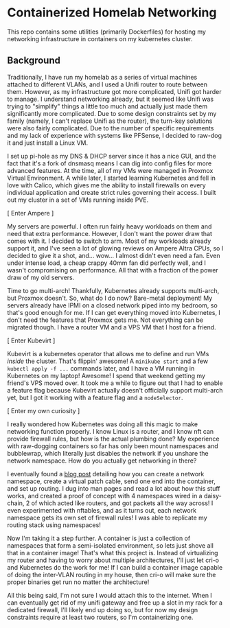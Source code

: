 # Containerized Homelab Networking

This repo contains some utilities (primarily Dockerfiles) for hosting my networking infrastructure in containers on my kubernetes cluster.


## Background

Traditionally, I have run my homelab as a series of virtual machines attached to different VLANs, and I used a Unifi router to route between them. However, as my infrastructure got more complicated, Unifi got harder to manage. I understand networking already, but it seemed like Unifi was trying to "simplify" things a little too much and actually just made them significantly more complicated. Due to some design constraints set by my family (namely, I can't replace Unifi as the router), the turn-key solutions were also fairly complicated. Due to the number of specific requirements and my lack of experience with systems like PFSense, I decided to raw-dog it and just install a Linux VM.

I set up pi-hole as my DNS & DHCP server since it has a nice GUI, and the fact that it's a fork of dnsmasq means I can dig into config files for more advanced features. At the time, all of my VMs were managed in Proxmox Virtual Environment. A while later, I started learning Kubernetes and fell in love with Calico, which gives me the ability to install firewalls on every individual application and create strict rules governing their access. I built out my cluster in a set of VMs running inside PVE.

\[ Enter Ampere \]

My servers are powerful. I often run fairly heavy workloads on them and need that extra performance. However, I don't want the power draw that comes with it. I decided to switch to arm. Most of my workloads already support it, and I've seen a lot of glowing reviews on Ampere Altra CPUs, so I decided to give it a shot, and... wow... I almost didn't even need a fan. Even under intense load, a cheap crappy 40mm fan did perfectly well, and I wasn't compromising on performance. All that with a fraction of the power draw of my old servers.

Time to go multi-arch! Thankfully, Kubernetes already supports multi-arch, but Proxmox doesn't. So, what do I do now? Bare-metal deployment! My servers already have IPMI on a closed network piped into my bedroom, so that's good enough for me. If I can get everything moved into Kubernetes, I don't need the features that Proxmox gets me. Not everything can be migrated though. I have a router VM and a VPS VM that I host for a friend.

\[ Enter Kubevirt \]

Kubevirt is a kubernetes operator that allows me to define and run VMs *inside* the cluster. That's flippin' awesome! A `minikube start` and a few `kubectl apply -f ...` commands later, and I have a VM running in Kubernetes on my laptop! Awesome! I spend that weekend getting my friend's VPS moved over. It took me a while to figure out that I had to enable a feature flag because Kubevirt actually doesn't officially support multi-arch yet, but I got it working with a feature flag and a `nodeSelector`.

\[ Enter my own curiosity \]

I really wondered how Kubernetes was doing all this magic to make networking function properly. I know Linux is a router, and I know nft can provide firewall rules, but how is the actual plumbing done? My experience with raw-dogging containers so far has only been mount namespaces and bubblewrap, which literally just disables the network if you unshare the network namespace. How do you actually get networking in there?

I eventually found a [blog post](https://www.gilesthomas.com/2021/03/fun-with-network-namespaces) detailing how you can create a network namespace, create a virtual patch cable, send one end into the container, and set up routing. I dug into man pages and read a lot about how this stuff works, and created a proof of concept with 4 namespaces wired in a daisy-chain, 2 of which acted like routers, and got packets all the way across! I even experimented with nftables, and as it turns out, each network namespace gets its own set of firewall rules! I was able to replicate my routing stack using namespaces!

Now I'm taking it a step further. A container is just a collection of namespaces that form a semi-isolated environment, so lets just shove all that in a container image! That's what this project is. Instead of virtualizing my router and having to worry about multiple architectures, I'll just let cri-o and Kubernetes do the work for me! If I can build a container image capable of doing the inter-VLAN routing in my house, then cri-o will make sure the proper binaries get run no matter the architecture!

All this being said, I'm not sure I would attach this to the internet. When I can eventually get rid of my unifi gateway and free up a slot in my rack for a dedicated firewall, I'll likely end up doing so, but for now my design constraints require at least two routers, so I'm containerizing one.
